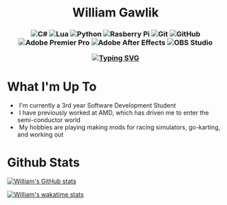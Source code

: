 <h1 align="center">
  William Gawlik
</h1>
<h3 align="center">
   <p>
     <img alt="C#" src="https://custom-icon-badges.demolab.com/badge/C%23-%23121011.svg?logo=cs2&logoColor=white">
     <img alt="Lua" src="https://custom-icon-badges.demolab.com/badge/Lua-%23121011.svg?logo=Lua&logoColor=white">
     <img alt="Python" src="https://img.shields.io/badge/Python-%23121011.svg?logo=python&logoColor=white">
     <img alt="Rasberry Pi" src="https://img.shields.io/badge/Raspberry%20Pi-%23121011?logo=Raspberry%20Pi&logoColor=white">
     <img alt="Git" src="https://img.shields.io/badge/Git-%23121011.svg?logo=git&logoColor=white">
     <img alt="GitHub" src="https://img.shields.io/badge/GitHub-%23121011.svg?logo=github&logoColor=white">
     <img alt="Adobe Premier Pro" src="https://img.shields.io/badge/Adobe%20Premiere%20Pro-%23121011.svg?logo=Adobe%20Premiere%20Pro&logoColor=white">
     <img alt="Adobe After Effects" src="https://img.shields.io/badge/Adobe%20After%20Effects-%23121011.svg?logo=Adobe%20After%20Effects&logoColor=white">
     <img alt="OBS Studio" src="https://img.shields.io/badge/-OBS-%23121011?logo=obs-studio&logoColor=white">
  </p>

<a href="https://git.io/typing-svg"><img src="https://readme-typing-svg.demolab.com?font=Montserrat&weight=600&duration=1500&pause=1500&color=F7BA1D&center=true&width=435&lines=Studying to become a software developer;Enjoys creating mods for racing sims" alt="Typing SVG" />
</a>

</h3>

<h1 align="left">
  What I'm Up To
</h1>

- &nbsp;I'm currently a 3rd year Software Development Student
- &nbsp;I have previously worked at AMD, which has driven me to enter the semi-conductor world
- &nbsp;My hobbies are playing making mods for racing simulators, go-karting, and working out

<h1 align="left">
  Github Stats
</h1>

[![William's GitHub stats](https://github-readme-stats.vercel.app/api?username=williamgawlik)](https://github.com/anuraghazra/github-readme-stats)

[![William's wakatime stats](https://github-readme-stats.vercel.app/api/wakatime?username=WilliamGawlik)](https://github.com/anuraghazra/github-readme-stats)
